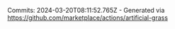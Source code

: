 Commits: 2024-03-20T08:11:52.765Z - Generated via https://github.com/marketplace/actions/artificial-grass
<br>
